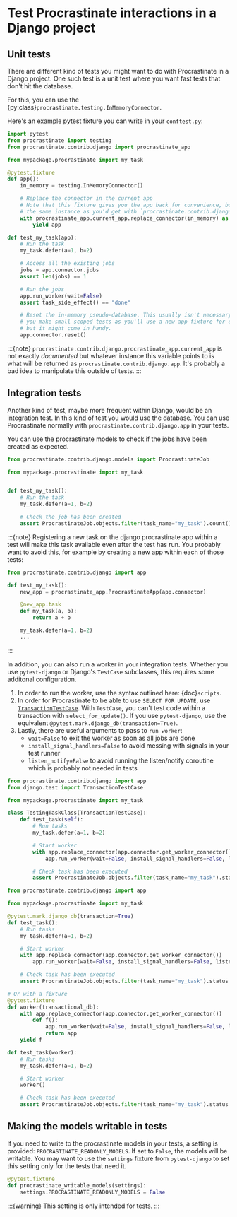 # Test Procrastinate interactions in a Django project

## Unit tests

There are different kind of tests you might want to do with Procrastinate in
a Django project. One such test is a unit test where you want fast tests that
don't hit the database.

For this, you can use the {py:class}`procrastinate.testing.InMemoryConnector`.

Here's an example pytest fixture you can write in your `conftest.py`:

```python
import pytest
from procrastinate import testing
from procrastinate.contrib.django import procrastinate_app

from mypackage.procrastinate import my_task

@pytest.fixture
def app():
    in_memory = testing.InMemoryConnector()

    # Replace the connector in the current app
    # Note that this fixture gives you the app back for convenience, but it's
    # the same instance as you'd get with `procrastinate.contrib.django.app`.
    with procrastinate_app.current_app.replace_connector(in_memory) as app:
        yield app

def test_my_task(app):
    # Run the task
    my_task.defer(a=1, b=2)

    # Access all the existing jobs
    jobs = app.connector.jobs
    assert len(jobs) == 1

    # Run the jobs
    app.run_worker(wait=False)
    assert task_side_effect() == "done"

    # Reset the in-memory pseudo-database. This usually isn't necessary if
    # you make small scoped tests as you'll use a new app fixture for each test
    # but it might come in handy.
    app.connector.reset()
```

:::{note}
`procrastinate.contrib.django.procrastinate_app.current_app` is not exactly
_documented_ but whatever instance this variable points to is what
will be returned as `procrastinate.contrib.django.app`. It's probably a bad
idea to manipulate this outside of tests.
:::

## Integration tests

Another kind of test, maybe more frequent within Django, would be an
integration test. In this kind of test you would use the database. You can use
Procrastinate normally with `procrastinate.contrib.django.app` in your tests.

You can use the procrastinate models to check if the jobs have been created
as expected.

```python
from procrastinate.contrib.django.models import ProcrastinateJob

from mypackage.procrastinate import my_task


def test_my_task():
    # Run the task
    my_task.defer(a=1, b=2)

    # Check the job has been created
    assert ProcrastinateJob.objects.filter(task_name="my_task").count() == 1
```

:::{note}
Registering a new task on the django procrastinate app within a test will
make this task available even after the test has run. You probably want to
avoid this, for example by creating a new app within each of those tests:

```python
from procrastinate.contrib.django import app

def test_my_task():
    new_app = procrastinate_app.ProcrastinateApp(app.connector)

    @new_app.task
    def my_task(a, b):
        return a + b

    my_task.defer(a=1, b=2)
    ...
```

:::

In addition, you can also run a worker in your integration tests. Whether you
use `pytest-django` or Django's `TestCase` subclasses, this requires some
additonal configuration.

1. In order to run the worker, use the syntax outlined here: {doc}`scripts`.
2. In order for Procrastinate to be able to use `SELECT FOR UPDATE`, use
   [`TransactionTestCase`]. With `TestCase`, you can't test code within a
   transaction with `select_for_update()`. If you use `pytest-django`, use
   the equivalent `@pytest.mark.django_db(transaction=True)`.
3. Lastly, there are useful arguments to pass to `run_worker`:
    - `wait=False` to exit the worker as soon as all jobs are done
    - `install_signal_handlers=False` to avoid messing with signals in your
      test runner
    - `listen_notify=False` to avoid running the listen/notify coroutine which
      is probably not needed in tests

[`TransactionTestCase`]: https://docs.djangoproject.com/en/5.0/topics/testing/tools/#transactiontestcase

```python
from procrastinate.contrib.django import app
from django.test import TransactionTestCase

from mypackage.procrastinate import my_task

class TestingTaskClass(TransactionTestCase):
    def test_task(self):
        # Run tasks
        my_task.defer(a=1, b=2)

        # Start worker
        with app.replace_connector(app.connector.get_worker_connector())
            app.run_worker(wait=False, install_signal_handlers=False, listen_notify=False)

        # Check task has been executed
        assert ProcrastinateJob.objects.filter(task_name="my_task").status == "succeeded"
```

```python
from procrastinate.contrib.django import app

from mypackage.procrastinate import my_task

@pytest.mark.django_db(transaction=True)
def test_task():
    # Run tasks
    my_task.defer(a=1, b=2)

    # Start worker
    with app.replace_connector(app.connector.get_worker_connector())
        app.run_worker(wait=False, install_signal_handlers=False, listen_notify=False)

    # Check task has been executed
    assert ProcrastinateJob.objects.filter(task_name="my_task").status == "succeeded"

# Or with a fixture
@pytest.fixture
def worker(transactional_db):
    with app.replace_connector(app.connector.get_worker_connector())
        def f():
            app.run_worker(wait=False, install_signal_handlers=False, listen_notify=False)
            return app
    yield f

def test_task(worker):
    # Run tasks
    my_task.defer(a=1, b=2)

    # Start worker
    worker()

    # Check task has been executed
    assert ProcrastinateJob.objects.filter(task_name="my_task").status == "succeeded"
```

## Making the models writable in tests

If you need to write to the procrastinate models in your tests, a setting is
provided: `PROCRASTINATE_READONLY_MODELS`. If set to `False`, the models will be
writable. You may want to use the `settings` fixture from `pytest-django` to
set this setting only for the tests that need it.

```python
@pytest.fixture
def procrastinate_writable_models(settings):
    settings.PROCRASTINATE_READONLY_MODELS = False
```

:::{warning}
This setting is only intended for tests.
:::
